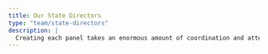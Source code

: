 ```yaml
---
title: Our State Directors
type: "team/state-directors"
description: |
  Creating each panel takes an enormous amount of coordination and attention to detail. Our State Directors are all leaders in the field of needle art and oversee the work of our stitchers.
---
```

